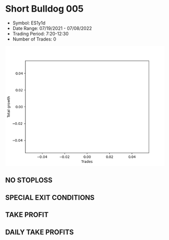 # Short Bulldog 005 
- Symbol: ES1y1d
- Date Range: 07/19/2021 - 07/08/2022
- Trading Period: 7:20-12:30
- Number of Trades: 0

![Plot](ShortBulldog005ES1y1d.png)
## NO STOPLOSS









## SPECIAL EXIT CONDITIONS 


## TAKE PROFIT











## DAILY TAKE PROFITS




























